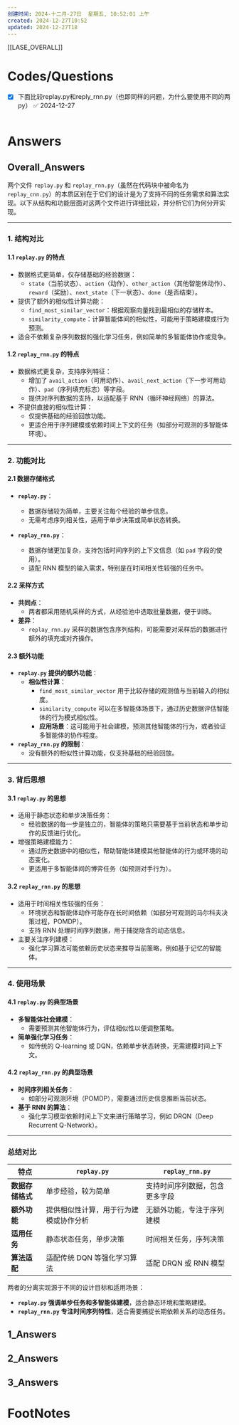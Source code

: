 ```yaml
---
创建时间: 2024-十二月-27日  星期五, 10:52:01 上午
created: 2024-12-27T10:52
updated: 2024-12-27T18
---
```

[[LASE_OVERALL]]



# Codes/Questions

- [x] 下面比较replay.py和reply_rnn.py（也即同样的问题，为什么要使用不同的两py） ✅ 2024-12-27

```python

```


# Answers

## Overall_Answers
两个文件 `replay.py` 和 `replay_rnn.py`（虽然在代码块中被命名为 `replay_cnn.py`）的本质区别在于它们的设计是为了支持不同的任务需求和算法实现。以下从结构和功能层面对这两个文件进行详细比较，并分析它们为何分开实现。

---

### **1. 结构对比**
#### **1.1 `replay.py` 的特点**
- 数据格式更简单，仅存储基础的经验数据：
  - `state`（当前状态）、`action`（动作）、`other_action`（其他智能体动作）、`reward`（奖励）、`next_state`（下一状态）、`done`（是否结束）。
- 提供了额外的相似性计算功能：
  - `find_most_similar_vector`：根据观察向量找到最相似的存储样本。
  - `similarity_compute`：计算智能体间的相似性，可能用于策略建模或行为预测。
- 适合不依赖复杂序列数据的强化学习任务，例如简单的多智能体协作或竞争。

#### **1.2 `replay_rnn.py` 的特点**
- 数据格式更复杂，支持序列特征：
  - 增加了 `avail_action`（可用动作）、`avail_next_action`（下一步可用动作）、`pad`（序列填充标志）等字段。
  - 提供对序列数据的支持，以适配基于 RNN（循环神经网络）的算法。
- 不提供直接的相似性计算：
  - 仅提供基础的经验回放功能。
  - 更适合用于序列建模或依赖时间上下文的任务（如部分可观测的多智能体环境）。

---

### **2. 功能对比**
#### **2.1 数据存储格式**
- **`replay.py`**：
  - 数据存储较为简单，主要关注每个经验的单步信息。
  - 无需考虑序列相关性，适用于单步决策或简单状态转换。
  
- **`replay_rnn.py`**：
  - 数据存储更加复杂，支持包括时间序列的上下文信息（如 `pad` 字段的使用）。
  - 适配 RNN 模型的输入需求，特别是在时间相关性较强的任务中。

#### **2.2 采样方式**
- **共同点**：
  - 两者都采用随机采样的方式，从经验池中选取批量数据，便于训练。
- **差异**：
  - `replay_rnn.py` 采样的数据包含序列结构，可能需要对采样后的数据进行额外的填充或对齐操作。

#### **2.3 额外功能**
- **`replay.py` 提供的额外功能**：
  - **相似性计算**：
    - `find_most_similar_vector` 用于比较存储的观测值与当前输入的相似度。
    - `similarity_compute` 可以在多智能体场景下，通过历史数据评估智能体的行为模式相似性。
    - **应用场景**：这可能用于社会建模，预测其他智能体的行为，或者验证多智能体的协作程度。
- **`replay_rnn.py` 的限制**：
  - 没有额外的相似性计算功能，仅支持基础的经验回放。

---

### **3. 背后思想**
#### **3.1 `replay.py` 的思想**
- 适用于静态状态和单步决策任务：
  - 经验数据的每一步是独立的，智能体的策略只需要基于当前状态和单步动作的反馈进行优化。
- 增强策略建模能力：
  - 通过历史数据中的相似性，帮助智能体建模其他智能体的行为或环境的动态变化。
  - 更适用于多智能体间的博弈任务（如预测对手行为）。

#### **3.2 `replay_rnn.py` 的思想**
- 适用于时间相关性较强的任务：
  - 环境状态和智能体动作可能存在长时间依赖（如部分可观测的马尔科夫决策过程，POMDP）。
  - 支持 RNN 处理时间序列数据，用于捕捉隐含的动态信息。
- 主要关注序列建模：
  - 强化学习算法可能依赖历史状态来推导当前策略，例如基于记忆的智能体。

---

### **4. 使用场景**
#### **4.1 `replay.py` 的典型场景**
- **多智能体社会建模**：
  - 需要预测其他智能体行为，评估相似性以便调整策略。
- **简单强化学习任务**：
  - 如传统的 Q-learning 或 DQN，依赖单步状态转换，无需建模时间上下文。

#### **4.2 `replay_rnn.py` 的典型场景**
- **时间序列相关任务**：
  - 如部分可观测环境（POMDP），需要通过历史信息推断当前状态。
- **基于 RNN 的算法**：
  - 强化学习模型依赖时间上下文来进行策略学习，例如 DRQN（Deep Recurrent Q-Network）。

---

### **总结对比**
| 特点                | `replay.py`                             | `replay_rnn.py`                       |
|---------------------|------------------------------------------|---------------------------------------|
| **数据存储格式**    | 单步经验，较为简单                       | 支持时间序列数据，包含更多字段         |
| **额外功能**        | 提供相似性计算，用于行为建模或协作分析   | 无额外功能，专注于序列建模             |
| **适用任务**        | 静态状态任务，单步决策                  | 时间相关任务，序列决策                |
| **算法适配**        | 适配传统 DQN 等强化学习算法             | 适配 DRQN 或 RNN 模型                 |

两者的分离实现源于不同的设计目标和适用场景：
- **`replay.py` 强调单步任务和多智能体建模**，适合静态环境和策略建模。
- **`replay_rnn.py` 专注时间序列特性**，适合需要捕捉长期依赖关系的动态任务。

## 1_Answers


## 2_Answers


## 3_Answers




# FootNotes
